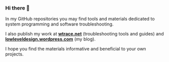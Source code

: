### Hi there 👋

In my GitHub repositories you may find tools and materials dedicated to system programming and software troubleshooting.

I also publish my work at **[wtrace.net](https://wtrace.net)** (troubleshooting tools and guides) and **[lowleveldesign.wordpress.com](https://lowleveldesign.wordpress.com)** (my blog).

I hope you find the materials informative and beneficial to your own projects.
